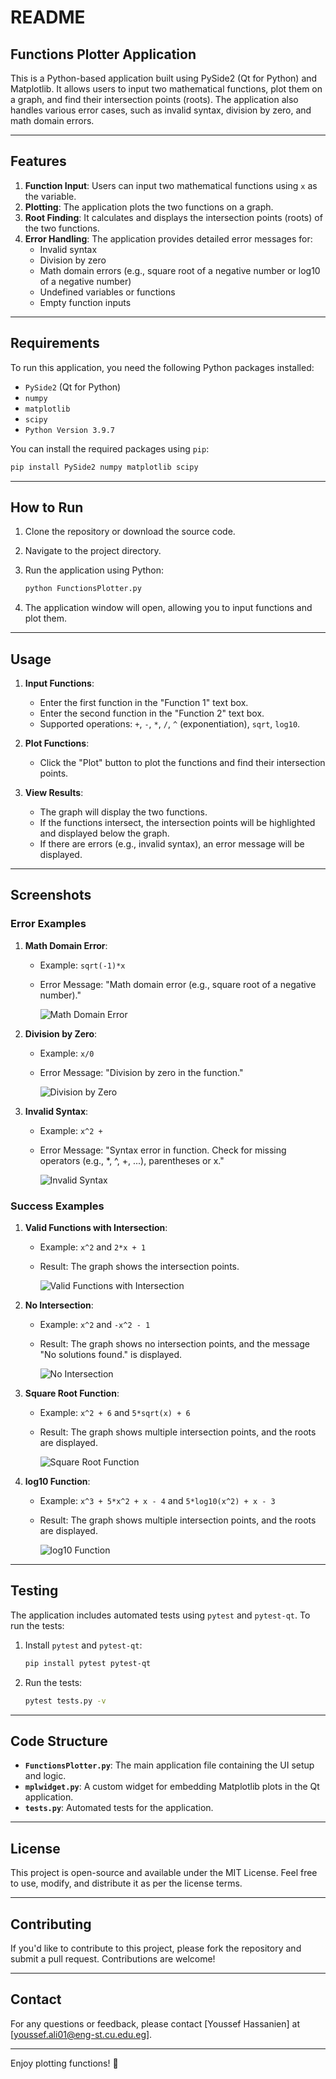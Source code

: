# README

## Functions Plotter Application

This is a Python-based application built using PySide2 (Qt for Python) and Matplotlib. It allows users to input two mathematical functions, plot them on a graph, and find their intersection points (roots). The application also handles various error cases, such as invalid syntax, division by zero, and math domain errors.

---

## Features

1. **Function Input**: Users can input two mathematical functions using `x` as the variable.
2. **Plotting**: The application plots the two functions on a graph.
3. **Root Finding**: It calculates and displays the intersection points (roots) of the two functions.
4. **Error Handling**: The application provides detailed error messages for:
   - Invalid syntax
   - Division by zero
   - Math domain errors (e.g., square root of a negative number or log10 of a negative number)
   - Undefined variables or functions
   - Empty function inputs

---

## Requirements

To run this application, you need the following Python packages installed:

- `PySide2` (Qt for Python)
- `numpy`
- `matplotlib`
- `scipy`
- `Python Version 3.9.7`

You can install the required packages using `pip`:

```bash
pip install PySide2 numpy matplotlib scipy
```

---

## How to Run

1. Clone the repository or download the source code.
2. Navigate to the project directory.
3. Run the application using Python:

   ```bash
   python FunctionsPlotter.py
   ```

4. The application window will open, allowing you to input functions and plot them.

---

## Usage

1. **Input Functions**:

   - Enter the first function in the "Function 1" text box.
   - Enter the second function in the "Function 2" text box.
   - Supported operations: `+`, `-`, `*`, `/`, `^` (exponentiation), `sqrt`, `log10`.

2. **Plot Functions**:

   - Click the "Plot" button to plot the functions and find their intersection points.

3. **View Results**:
   - The graph will display the two functions.
   - If the functions intersect, the intersection points will be highlighted and displayed below the graph.
   - If there are errors (e.g., invalid syntax), an error message will be displayed.

---

## Screenshots

### Error Examples

1. **Math Domain Error**:

   - Example: `sqrt(-1)*x`
   - Error Message: "Math domain error (e.g., square root of a negative number)."

     ![Math Domain Error](./Assets/Math_Domain_Error.png)

2. **Division by Zero**:

   - Example: `x/0`
   - Error Message: "Division by zero in the function."

     ![Division by Zero](./Assets/Division_By_Zero_Error.png)

3. **Invalid Syntax**:

   - Example: `x^2 +`
   - Error Message: "Syntax error in function. Check for missing operators (e.g., \*, ^, +, ...), parentheses or x."

     ![Invalid Syntax](./Assets/Syntax_Error.png)

### Success Examples

1. **Valid Functions with Intersection**:

   - Example: `x^2` and `2*x + 1`
   - Result: The graph shows the intersection points.

     ![Valid Functions with Intersection](./Assets/Valid_Functions_Intersection.png)

2. **No Intersection**:

   - Example: `x^2` and `-x^2 - 1`
   - Result: The graph shows no intersection points, and the message "No solutions found." is displayed.

     ![No Intersection](./Assets/Valid_Functions_No_Intersection.png)

3. **Square Root Function**:

   - Example: `x^2 + 6` and `5*sqrt(x) + 6`
   - Result: The graph shows multiple intersection points, and the roots are displayed.

     ![Square Root Function](./Assets/Square_Root_Function.png)

4. **log10 Function**:

   - Example: `x^3 + 5*x^2 + x - 4` and `5*log10(x^2) + x - 3`
   - Result: The graph shows multiple intersection points, and the roots are displayed.

     ![log10 Function](./Assets//Log10_Function.png)

---

## Testing

The application includes automated tests using `pytest` and `pytest-qt`. To run the tests:

1. Install `pytest` and `pytest-qt`:

   ```bash
   pip install pytest pytest-qt
   ```

2. Run the tests:

   ```bash
   pytest tests.py -v
   ```

---

## Code Structure

- **`FunctionsPlotter.py`**: The main application file containing the UI setup and logic.
- **`mplwidget.py`**: A custom widget for embedding Matplotlib plots in the Qt application.
- **`tests.py`**: Automated tests for the application.

---

## License

This project is open-source and available under the MIT License. Feel free to use, modify, and distribute it as per the license terms.

---

## Contributing

If you'd like to contribute to this project, please fork the repository and submit a pull request. Contributions are welcome!

---

## Contact

For any questions or feedback, please contact [Youssef Hassanien] at [youssef.ali01@eng-st.cu.edu.eg].

---

Enjoy plotting functions! 🚀
